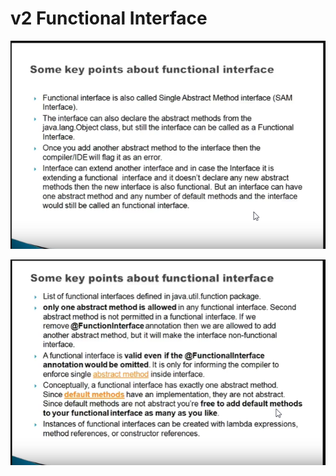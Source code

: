 # v2 Functional Interface


![alt text](https://github.com/pawanmandhan/1-Java8-LambdaExpressionandFunctionalInterface/blob/master/img/v2/Functional%20Interface-New%20Features_PART2-1.png?raw=true)

![alt text](https://github.com/pawanmandhan/1-Java8-LambdaExpressionandFunctionalInterface/blob/master/img/v2/Functional%20Interface-New%20Features_PART2-2.png?raw=true)
